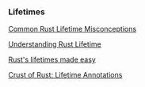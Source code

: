 ### Lifetimes

[Common Rust Lifetime Misconceptions](https://github.com/pretzelhammer/rust-blog/blob/master/posts/common-rust-lifetime-misconceptions.md)

[Understanding Rust Lifetime](https://www.youtube.com/watch?v=FSU9vZrn19w)

[Rust's lifetimes made easy](https://www.youtube.com/watch?v=4-8M-5uQhKA)

[Crust of Rust: Lifetime Annotations](https://www.youtube.com/watch?v=rAl-9HwD858)



